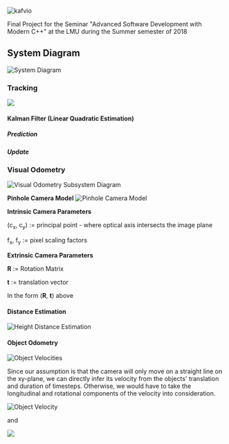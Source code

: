 ![kafvio](https://imgur.com/2kWdeMj.png)

Final Project for the Seminar "Advanced Software Development with Modern C++" at the LMU during the Summer semester of 2018

## System Diagram

![System Diagram](https://imgur.com/hLfMSFH.png)

### Tracking
![](http://)

#### Kalman Filter (Linear Quadratic Estimation)
##### Prediction
##### Update

### Visual Odometry
![Visual Odometry Subsystem Diagram](https://imgur.com/fvjIRr4.png)


**Pinhole Camera Model**
![Pinhole Camera Model](https://imgur.com/fVRhJQQ.png)

**Intrinsic Camera Parameters**

(c<sub>x</sub>, c<sub>y</sub>) := principal point - where optical axis intersects the image plane

f<sub>x</sub>, f<sub>y</sub> := pixel scaling factors

**Extrinsic Camera Parameters**

<strong>R</strong> := Rotation Matrix

<strong>t</strong> := translation vector

In the form (<strong>R</strong>, <strong>t</strong>) above

#### Distance Estimation
![Height Distance Estimation](https://imgur.com/J5FOeAh.png)
#### Object Odometry
![Object Velocities](https://imgur.com/OkTN1DR.png)

Since our assumption is that the camera will only move on a straight line on the xy-plane, we can directly infer its velocity from the objects' translation and duration of timesteps. Otherwise, we would have to take the longitudinal and rotational components of the velocity into consideration.

![Object Velocity](http://mathurl.com/ya2ds8p5.png)

and

![](http://mathurl.com/yd5dsrhk.png)
